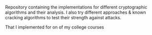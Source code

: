 Repository containing the implementations for different cryptographic algorithms and their analysis.
I also try different approaches & known cracking algorithms to test their strength against attacks.

That I implemented for on of my college courses
